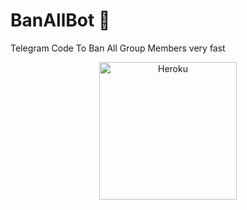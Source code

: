 # BanAllBot 🚫
Telegram Code To Ban All Group Members very fast

<p align="center"><a href="https://heroku.com/deploy?template=https://github.com/TeamRaichu/BanAllBot"><img align="center" alt="Heroku" width="220px" src="https://www.nicepng.com/png/full/223-2233246_heroku-logo-salesforce-heroku.png"></p>
 
